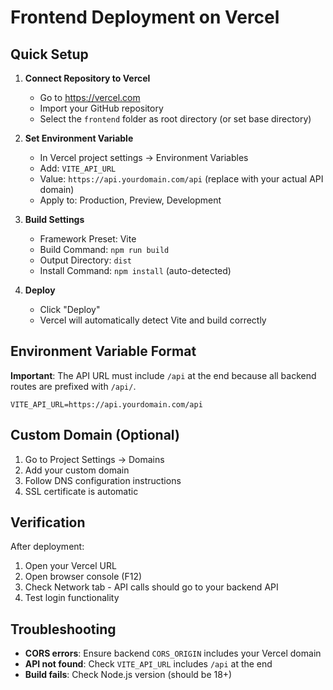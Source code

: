 # Frontend Deployment on Vercel

## Quick Setup

1. **Connect Repository to Vercel**
   - Go to https://vercel.com
   - Import your GitHub repository
   - Select the `frontend` folder as root directory (or set base directory)

2. **Set Environment Variable**
   - In Vercel project settings → Environment Variables
   - Add: `VITE_API_URL`
   - Value: `https://api.yourdomain.com/api` (replace with your actual API domain)
   - Apply to: Production, Preview, Development

3. **Build Settings**
   - Framework Preset: Vite
   - Build Command: `npm run build`
   - Output Directory: `dist`
   - Install Command: `npm install` (auto-detected)

4. **Deploy**
   - Click "Deploy"
   - Vercel will automatically detect Vite and build correctly

## Environment Variable Format

**Important**: The API URL must include `/api` at the end because all backend routes are prefixed with `/api/`.

```
VITE_API_URL=https://api.yourdomain.com/api
```

## Custom Domain (Optional)

1. Go to Project Settings → Domains
2. Add your custom domain
3. Follow DNS configuration instructions
4. SSL certificate is automatic

## Verification

After deployment:
1. Open your Vercel URL
2. Open browser console (F12)
3. Check Network tab - API calls should go to your backend API
4. Test login functionality

## Troubleshooting

- **CORS errors**: Ensure backend `CORS_ORIGIN` includes your Vercel domain
- **API not found**: Check `VITE_API_URL` includes `/api` at the end
- **Build fails**: Check Node.js version (should be 18+)

